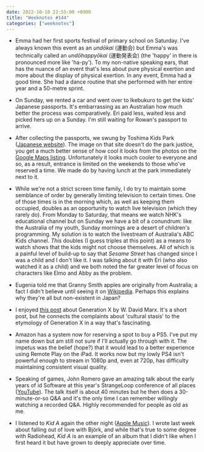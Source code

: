 ```yaml
---
date: 2022-10-18 22:55:00 +0900
title: "Weeknotes #144"
categories: ["weeknotes"]
---
```


- Emma had her first sports festival of primary school on Saturday. I've always known this event as an _undōkai_ (運動会) but Emma's was technically called an _undōhappyōkai_ (運動発表会) (the 'happy' in there is pronounced more like 'ha-py'). To my non-native speaking ears, that has the nuance of an event that's less about pure physical exertion and more about the display of physical exertion. In any event, Emma had a good time. She had a dance routine that she performed with her entire year and a 50-metre sprint.

- On Sunday, we rented a car and went over to Ikebukuro to get the kids' Japanese passports. It's embarrassing as an Australian how much better the process was comparatively. Eri paid less, waited less and picked hers up on a Sunday. I'm still waiting for Rowan's passport to arrive.

- After collecting the passports, we swung by Toshima Kids Park ([Japanese website](https://www.city.toshima.lg.jp/454/shisetsu/koen/documents/2009141032.html)). The image on that site doesn't do the park justice, you get a much better sense of how cool it looks from the photos on the [Google Maps listing](https://www.google.com/maps/place/%E6%97%A5%E6%9C%AC%E3%80%81%E3%80%92170-0013+%E6%9D%B1%E4%BA%AC%E9%83%BD%E8%B1%8A%E5%B3%B6%E5%8C%BA%E6%9D%B1%E6%B1%A0%E8%A2%8B%EF%BC%94%E4%B8%81%E7%9B%AE%EF%BC%94%EF%BC%92+%E3%81%A8%E3%81%97%E3%81%BE%E3%82%AD%E3%83%83%E3%82%BA%E3%83%91%E3%83%BC%E3%82%AF/@35.7272976,139.7213453,16z/data=!4m5!3m4!1s0x60188df8b801eaf1:0x80d2b0b551ef52b2!8m2!3d35.7272976!4d139.7213453). Unfortunately it looks much cooler to everyone and so, as a result, entrance is limited on the weekends to those who've reserved a time. We made do by having lunch at the park immediately next to it.

- While we're not a strict screen time family, I do try to maintain some semblance of order by generally limiting  television to certain times. One of those times is in the morning which, as well as keeping them occupied, doubles as an opportunity to watch live television (which they rarely do). From Monday to Saturday, that means we watch NHK's educational channel but on Sunday we have a bit of a conundrum: like the Australia of my youth, Sunday mornings are a desert of children's programming. My solution is to watch the livestream of Australia's ABC Kids channel. _This_ doubles (I guess triples at this point) as a means to watch shows that the kids might not choose themselves. All of which is a painful level of build-up to say that _Sesame Street_ has changed since I was a child and I don't like it. I was talking about it with Eri (who also watched it as a child) and we both noted the far greater level of focus on characters like Elmo and Abby as the problem.

- Eugenia told me that Granny Smith apples are originally from Australia; a fact I didn't believe until seeing it on [Wikipedia](https://en.wikipedia.org/wiki/Granny_Smith). Perhaps this explains why they're all but non-existent in Japan?

- I enjoyed [this post](https://culture.ghost.io/the-x-of-gen-x/) about Generation X by W. David Marx. It's a short post, but he connects the complaints about 'cultural stasis' to the etymology of Generation X in a way that's fascinating.

- Amazon has a system now for reserving a spot to buy a PS5. I've put my name down but am still not sure if I'll actually go through with it. The impetus was the belief (hope?) that it would lead to a better experience using Remote Play on the iPad. It works now but my lowly PS4 isn't powerful enough to stream in 1080p and, even at 720p, has difficulty maintaining consistent visual quality.

- Speaking of games, John Romero gave an amazing talk about the early years of id Software at this year's StrangeLoop conference of all places ([YouTube](https://youtu.be/IzqdZAYcwfY)). The talk itself is about 40 minutes but he then does a 30-minute-or-so Q&A and it's the only time I can remember willingly watching a recorded Q&A. Highly recommended for people as old as me.

- I listened to _Kid A_ again the other night ([Apple Music](https://music.apple.com/us/album/kid-a/1097862870)). I wrote last week about falling out of love with Björk, and while that's true to some degree with Radiohead, _Kid A_ is an example of an album that I didn't like when I first heard it but have grown to deeply appreciate over time.
